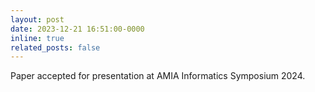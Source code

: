 ```yaml
---
layout: post
date: 2023-12-21 16:51:00-0000
inline: true
related_posts: false
---
```


Paper accepted for presentation at AMIA Informatics Symposium 2024.